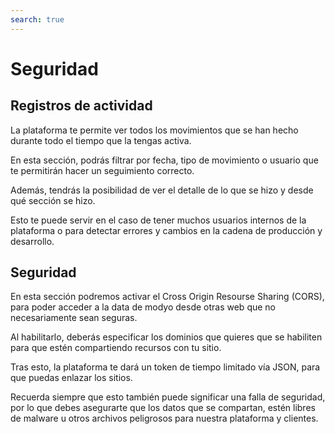```yaml
---
search: true
---
```


# Seguridad

## Registros de actividad

La plataforma te permite ver todos los movimientos que se han hecho durante todo el tiempo que la tengas activa.

En esta sección, podrás filtrar por fecha, tipo de movimiento o usuario que te permitirán hacer un seguimiento correcto.

Además, tendrás la posibilidad de ver el detalle de lo que se hizo y desde qué sección se hizo.

Esto te puede servir en el caso de tener muchos usuarios internos de la plataforma o para detectar errores y cambios en la cadena de producción y desarrollo.



## Seguridad

En esta sección podremos activar el Cross Origin Resourse Sharing (CORS), para poder acceder a la data de modyo desde otras web que no necesariamente sean seguras.

Al habilitarlo, deberás especificar los dominios que quieres que se habiliten para que estén compartiendo recursos con tu sitio.

Tras esto, la plataforma te dará un token de tiempo limitado vía JSON, para que puedas enlazar los sitios.

Recuerda siempre que esto también puede significar una falla de seguridad, por lo que debes asegurarte que los datos que se compartan, estén libres de malware u otros archivos peligrosos para nuestra plataforma y clientes.